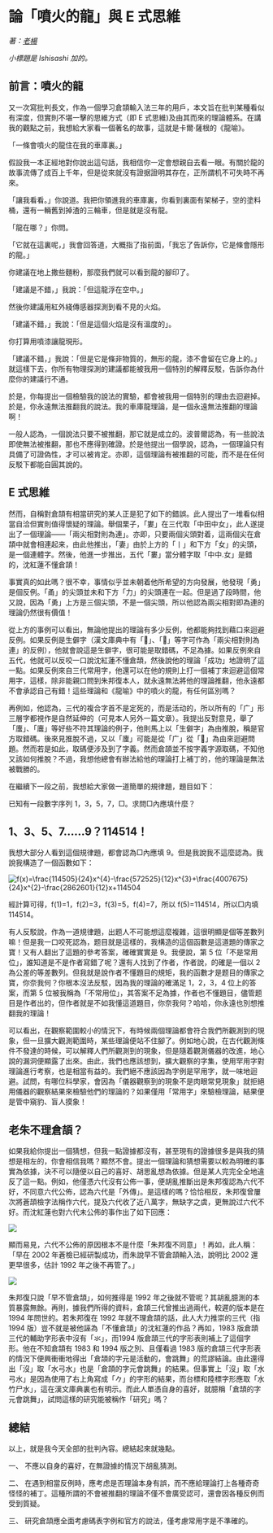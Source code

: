 # 論「噴火的龍」與 E 式思維
_著：[老楊](https://github.com/Arthurmcarthur)_

_小標題是 Ishisashi 加的。_

## 前言：噴火的龍

又一次寫批判長文，作為一個學习倉頡輸入法三年的用戶，本文旨在批判某種看似有深度，但實則不堪一擊的思維方式（即 E 式思維)及由其而來的理論體系。在講我的觀點之前，我想給大家看一個著名的故事，這就是卡爾·薩根的《龍喻》。

「一條會噴火的龍住在我的車庫裏。」

假設我一本正經地對你說出這句話，我相信你一定會想親自去看一眼。有關於龍的故事流傳了成百上千年，但是從來就沒有證据證明其存在，正所謂机不可失時不再來。

「讓我看看。」你說道。我把你領進我的車庫裏，你看到裏面有架梯子，空的塗料桶，還有一輛舊到掉渣的三輪車，但是就是沒有龍。

「龍在哪？」你問。

「它就在這裏呢，」我會回答道，大概指了指前面，「我忘了告訴你，它是條會隱形的龍。」

你建議在地上撒些麵粉，那麼我們就可以看到龍的腳印了。

「建議是不錯，」我說：「但這龍浮在空中。」

然後你建議用紅外綫傳感器探測到看不見的火焰。

「建議不錯，」我說：「但是這個火焰是沒有溫度的」。

你打算用噴漆讓龍現形。

「建議不錯，」我說：「但是它是條非物質的，無形的龍，漆不會留在它身上的。」就這樣下去，你所有物理探測的建議都能被我用一個特別的解釋反駁，告訴你為什麼你的建議行不通。

於是，你每提出一個檢驗我的說法的實驗，都會被我用一個特別的理由去迴避掉。於是，你永遠無法推翻我的說法。我的車庫龍理論，是一個永遠無法推翻的理論啊！

一般人認為，一個說法只要不被推翻，那它就是成立的。波普爾認為，有一些說法即使無法被推翻，那也不應得到確證。於是他提出一個學說，認為，一個理論只有具備了可證偽性，才可以被肯定。亦即，這個理論有被推翻的可能，而不是在任何反駁下都能自圓其說的。

## E 式思維
然而，自稱對倉頡有相當研究的某人正是犯了如下的錯誤。此人提出了一堆看似相當自洽但實則值得懷疑的理論。舉個栗子，「婁」在三代取「中田中女」，此人遂提出了一個理論——「兩尖相對則為連」。亦即，只要兩個尖頭對着，這兩個尖在倉頡中就會相連起来，由此他推出，「妻」由於上方的「丨」和下方「女」的尖頭，是一個連體字。然後，他進一步推出，五代「婁」當分體字取「中中.女」是錯的，沈紅蓮不懂倉頡！

事實真的如此嗎？很不幸，事情似乎並未朝着他所希望的方向發展，他發現「勇」是個反例。「甬」的尖頭並未和下方「力」的尖頭連在一起。但是過了段時間，他又說，因為「勇」上方是三個尖頭，不是一個尖頭，所以他認為兩尖相對即為連的理論仍然很有價值！

從上方的事例可以看出，無論他提出的理論有多少反例，他都能夠找到藉口來迴避反例。如果反例是生僻字（漢文庫典中有「𧉷」、「𨋟」等字可作為「兩尖相對則為連」的反例），他就會說這是生僻字，很可能是取錯碼，不足為據。如果反例來自五代，他就可以反咬一口說沈紅蓮不懂倉頡，然後說他的理論「成功」地證明了這一點。如果反例來自三代常用字，他還可以在他的規則上打一個補丁來迴避這個常用字，這樣，除非能親口問到朱邦復本人，就永遠無法將他的理論推翻，他永遠都不會承認自己有錯！這些理論和《龍喻》中的噴火的龍，有任何區別嗎？

再例如，他認為，三代的複合字首不是定死的，而是活动的，所以所有的「广」形三層字都視作是自然延伸的（可見本人另外一篇文章）。我提出反對意見，舉了「螷」、「蠯」等好些不符其理論的例子，他則馬上以「生僻字」為由推脫，稱是官方取錯碼。後來見推脫不過，又以「螷」可能是從「广」從「𧌠」為由來迴避問題。然而若是如此，取碼便涉及到了字義。然而倉頡並不按字義字源取碼，不知他又該如何推脫？不過，我想他總會有辦法給他的理論打上補丁的，他的理論是無法被戰勝的。

在繼續下一段之前，我想給大家做一道簡單的規律題，題目如下：

已知有一段數字序列 1，3，5，7，□。求問□內應填什麼？

## 1、3、5、7……9？114514！
我想大部分人看到這個規律題，都會認為□內應填 9。但是我說我不這麼認為。我說我構造了一個函數如下：

![f(x)=\frac{114505}{24}x^{4}-\frac{572525}{12}x^{3}+\frac{4007675}{24}x^{2}-\frac{2862601}{12}x+114504](https://latex.codecogs.com/svg.latex?f(x)=\frac{114505}{24}x^{4}-\frac{572525}{12}x^{3}+\frac{4007675}{24}x^{2}-\frac{2862601}{12}x+114504)

經計算可得，f(1)=1，f(2)=3，f(3)=5，f(4)=7，所以 f(5)=114514，所以□内填 114514。

有人反駁說，作為一道規律題，出题人不可能想這麼複雜，這很明顯是個等差數列嘛！但是我一口咬死認為，题目就是這樣的，我構造的這個函數是這道題的傳家之寶！又有人翻出了這題的參考答案，確確實實是 9。我便說，第 5 位「不是常用位」，誰知道是不是作者寫錯了呢？還有人找到了作者，作者說，的確是一個以 2 為公差的等差數列。但我就是說作者不懂題目的規矩，我的函數才是题目的傳家之寶，你奈我何？你根本沒法反駁，因為我的理論的確滿足 1，2，3，4 位上的答案，而第 5 位被我稱為「不常用位」，其答案不足為據，作者也不懂題目，儘管题目是作者出的，但作者就是不如我懂這道題目，你奈我何？哈哈，你永遠也別想推翻我的理論！

可以看出，在觀察範圍較小的情況下，有時候兩個理論都會符合我們所觀測到的現象，但一旦擴大觀測範圍時，某些理論便站不住腳了。例如地心說，在古代觀測條件不發達的時候，可以解釋人們所觀測到的現象，但是隨着觀測儀器的改進，地心說的漏洞便顯露了出來。由此，我們也應該想到，擴大觀察的字集，使用罕用字對理論進行考察，也是相當有益的。我們絕不應該因為字例是罕用字，就一味地迴避。試問，有哪位科學家，會因為「儀器觀察到的現象不是肉眼常見現象」就拒絕用儀器的觀察結果來檢驗他們的理論的？如果僅用「常用字」來驗檢理論，結果便是管中窺豹、盲人摸象！

## 老朱不理倉頡？
如果我給你提出一個猜想，但我一點證據都沒有，甚至現有的證據很多是與我的猜想是相左的，你會相信我嗎？顯然不會。提出一個理論和猜想需要以較為明確的事實為依據，決不可以隨便以自己的喜好、胡思亂想為依據。但是某人完完全全地違反了這一點。例如，他僅憑六代沒有公佈一事，便胡亂推斷出是朱邦復認為六代不好，不同意六代公佈，認為六代是「外傳」。是這樣的嗎？恰恰相反，朱邦復曾屢次將蒼頡檢字法稱作六代，提及六代收了近八萬字，無缺字之虞，更無說过六代不好。而沈紅蓮也對六代未公佈的事作出了如下回應：

![](https://img.vim-cn.com/2d/0ef72c3abc4ce554eac3c18911a3c78dfa8bec.png)

顯而易見，六代不公佈的原因根本不是什麼「朱邦復不同意」！再如，此人稱：「早在 2002 年蒼檢已經研製成功，而朱說早不管倉頡輸入法，說明比 2002 還更早很多，估計 1992 年之後不再管了。」

![](https://img.vim-cn.com/c6/50cacf7a45f8cbedbfcc81c162124bd478deca.png)

朱邦復只說「早不管倉頡」，如何推得是 1992 年之後就不管呢？其胡亂臆測的本質暴露無餘。再則，據我們所得的資料，倉頡三代曾推出過兩代，較遲的版本是在 1994 年問世的。若朱邦復在 1992 年就不理倉頡的話，此人大力推崇的三代（指 1994 版）豈不就是被他誣為「不懂倉頡」的沈紅蓮的作品？再如，1983 版倉頡三代的輔助字形表中沒有「氺」，而1994 版倉頡三代的字形表則補上了這個字形。他在不知倉頡有 1983 和 1994 版之別、且僅看過 1983 版的倉頡三代字形表的情況下便興衝衝地得出「倉頡的字元是活動的，會跳舞」的荒謬結論。由此還得出「沒」取「水弓水」也是「倉頡的字元會跳舞」的結果。但事實上「沒」取「水弓水」是因為使用了右上角寫成「𠂊」的字形的結果，而台標和陸標字形應取「水竹尸水」，這在漢文庫典裏也有明示。而此人單憑自身的喜好，就臆稱「倉頡的字元會跳舞」，試問這樣的研究能被稱作「研究」嗎？

## 總結
以上，就是我今天全部的批判內容。總結起來就幾點。

一、	不應以自身的喜好，在無證據的情況下胡亂猜測。

二、	在遇到相當反例時，應考虑是否理論本身有誤，而不應給理論打上各種奇奇怪怪的補丁。這種所謂的不會被推翻的理論不僅不會廣受認可，還會因各種反例而受到質疑。

三、	研究倉頡應全面考慮碼表字例和官方的說法，僅考慮常用字是不準確的。
